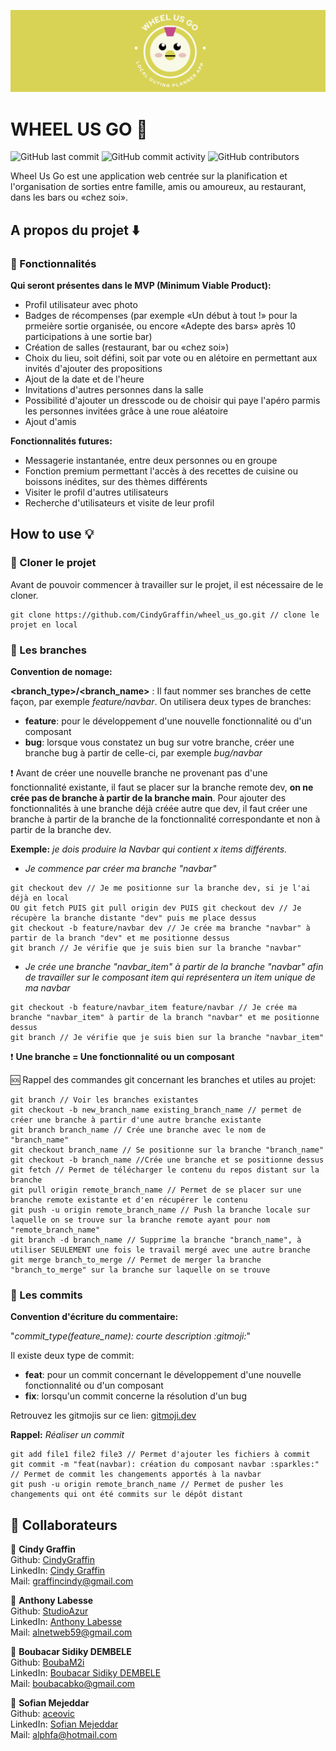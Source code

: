![Bannière contenant le logo de Wheel Us Go, représenté par un poulet kawaï.](./src/assets/images/banniere.png?style=center)

# WHEEL US GO :poultry_leg:	

![GitHub last commit](https://img.shields.io/github/last-commit/CindyGraffin/wheel_us_go?label=Last%20Commit&logo=GitHub) ![GitHub commit activity](https://img.shields.io/github/commit-activity/m/CindyGraffin/wheel_us_go?label=Monthly%20Commits&logo=GitHub) ![GitHub contributors](https://img.shields.io/github/contributors/CindyGraffin/wheel_us_go?label=Collaborators)

Wheel Us Go est une application web centrée sur la planification et l'organisation de sorties entre famille, amis ou amoureux, au restaurant, dans les bars ou «chez soi». 


## A propos du projet :arrow_down: 
  
### :ledger: Fonctionnalités
  
**Qui seront présentes dans le MVP (Minimum Viable Product):** 

- Profil utilisateur avec photo 
- Badges de récompenses (par exemple «Un début à tout !» pour la prmeière sortie organisée, ou encore «Adepte des bars» après 10 participations à une sortie bar)
- Création de salles (restaurant, bar ou «chez soi»)
- Choix du lieu, soit défini, soit par vote ou en alétoire en permettant aux invités d'ajouter des propositions 
- Ajout de la date et de l'heure 
- Invitations d'autres personnes dans la salle
- Possibilité d'ajouter un dresscode ou de choisir qui paye l'apéro parmis les personnes invitées grâce à une roue aléatoire
- Ajout d'amis
  
**Fonctionnalités futures:**
- Messagerie instantanée, entre deux personnes ou en groupe
- Fonction premium permettant l'accès à des recettes de cuisine ou boissons inédites, sur des thèmes différents
- Visiter le profil d'autres utilisateurs
- Recherche d'utilisateurs et visite de leur profil
  
## How to use :bulb: 

### :eyes: Cloner le projet
  
Avant de pouvoir commencer à travailler sur le projet, il est nécessaire de le cloner.

````
git clone https://github.com/CindyGraffin/wheel_us_go.git // clone le projet en local
````
  
### :cactus: Les branches
   
**Convention de nomage:**

**<branch_type>/<branch_name>** : Il faut nommer ses branches de cette façon, par exemple *feature/navbar*. On utilisera deux types de branches:
- **feature**: pour le développement d'une nouvelle fonctionnalité ou d'un composant
- **bug**: lorsque vous constatez un bug sur votre branche, créer une branche bug à partir de celle-ci, par exemple *bug/navbar*
  
:exclamation: Avant de créer une nouvelle branche ne provenant pas d'une fonctionnalité existante, il faut se placer sur la branche remote dev, **on ne crée pas de branche à partir de la branche main**. Pour ajouter des fonctionnalités à une branche déjà créée autre que dev, il faut créer une branche à partir de la branche de la fonctionnalité correspondante et non à partir de la branche dev.
  
**Exemple:** *je dois produire la Navbar qui contient x items différents.*   

- *Je commence par créer ma branche "navbar"*

````
git checkout dev // Je me positionne sur la branche dev, si je l'ai déjà en local
OU git fetch PUIS git pull origin dev PUIS git checkout dev // Je récupère la branche distante "dev" puis me place dessus
git checkout -b feature/navbar dev // Je crée ma branche "navbar" à partir de la branch "dev" et me positionne dessus
git branch // Je vérifie que je suis bien sur la branche "navbar"
````
- *Je crée une branche "navbar_item" à partir de la branche "navbar" afin de travailler sur le composant item qui représentera un item unique de ma navbar* 
````
git checkout -b feature/navbar_item feature/navbar // Je crée ma branche "navbar_item" à partir de la branch "navbar" et me positionne dessus
git branch // Je vérifie que je suis bien sur la branche "navbar_item"
````
  
:exclamation: **Une branche = Une fonctionnalité ou un composant**    

:sos: Rappel des commandes git concernant les branches et utiles au projet:  

````
git branch // Voir les branches existantes
git checkout -b new_branch_name existing_branch_name // permet de créer une branche à partir d'une autre branche existante
git branch branch_name // Crée une branche avec le nom de "branch_name"
git checkout branch_name // Se positionne sur la branche "branch_name"
git checkout -b branch_name //Crée une branche et se positionne dessus
git fetch // Permet de télécharger le contenu du repos distant sur la branche
git pull origin remote_branch_name // Permet de se placer sur une branche remote existante et d'en récupérer le contenu
git push -u origin remote_branch_name // Push la branche locale sur laquelle on se trouve sur la branche remote ayant pour nom "remote_branch_name"
git branch -d branch_name // Supprime la branche "branch_name", à utiliser SEULEMENT une fois le travail mergé avec une autre branche
git merge branch_to_merge // Permet de merger la branche "branch_to_merge" sur la branche sur laquelle on se trouve 
````
  
### :floppy_disk: Les commits

**Convention d'écriture du commentaire:**

"*commit_type(feature_name): courte description :gitmoji:*"

Il existe deux type de commit:
- **feat**: pour un commit concernant le développement d'une nouvelle fonctionnalité ou d'un composant
- **fix**: lorsqu'un commit concerne la résolution d'un bug

Retrouvez les gitmojis sur ce lien: [gitmoji.dev](https://gitmoji.dev/)
  
**Rappel:** *Réaliser un commit*

````
git add file1 file2 file3 // Permet d'ajouter les fichiers à commit
git commit -m "feat(navbar): création du composant navbar :sparkles:" // Permet de commit les changements apportés à la navbar
git push -u origin remote_branch_name // Permet de pusher les changements qui ont été commits sur le dépôt distant
````

## 👤 Collaborateurs
  
:woman: **Cindy Graffin**   
Github: [CindyGraffin](https://github.com/CindyGraffin)  
LinkedIn: [Cindy Graffin](https://www.linkedin.com/in/cindygraffin/)  
Mail: [graffincindy@gmail.com](graffincindy@gmail.com)  

:man: **Anthony Labesse**   
Github: [StudioAzur](https://github.com/StudioAzur)  
LinkedIn: [Anthony Labesse](https://www.linkedin.com/in/anthonylabesse/)  
Mail: [alnetweb59@gmail.com](alnetweb59@gmail.com)  

:man: **Boubacar Sidiky DEMBELE**   
Github: [BoubaM2i](https://github.com/BoubaM2i)  
LinkedIn: [Boubacar Sidiky DEMBELE](https://www.linkedin.com/in/boubacar-sidiky-dembele-974b53176/)  
Mail: [boubacabko@gmail.com](boubacabko@gmail.com)  

:man: **Sofian Mejeddar**   
Github: [aceovic](https://github.com/aceovic)  
LinkedIn: [Sofian Mejeddar](https://www.linkedin.com/in/sofian-mejeddar/)  
Mail: [alphfa@hotmail.com](alphfa@hotmail.com)  